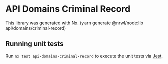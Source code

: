 # API Domains Criminal Record

This library was generated with [Nx](https://nx.dev). (yarn generate @nrwl/node:lib api/domains/criminal-record)

## Running unit tests

Run `nx test api-domains-criminal-record` to execute the unit tests via [Jest](https://jestjs.io).

